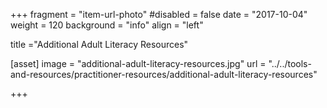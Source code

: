 +++
fragment = "item-url-photo"
#disabled = false
date = "2017-10-04"
weight = 120
background = "info"
align = "left"

title ="Additional Adult Literacy Resources"

[asset]
  image = "additional-adult-literacy-resources.jpg"
  url = "../../tools-and-resources/practitioner-resources/additional-adult-literacy-resources"

+++ 
  



